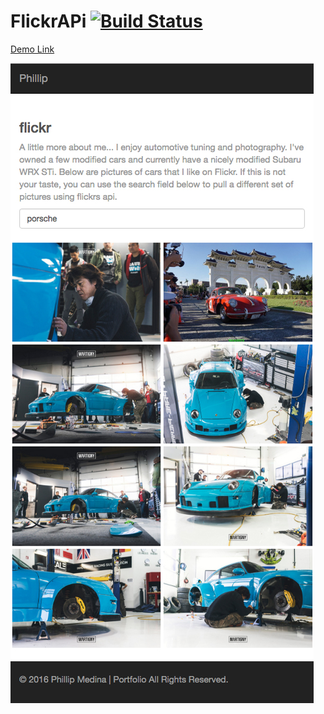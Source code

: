 # FlickrAPi [![Build Status](https://travis-ci.org/jsmojo/FlickrAPi.svg?branch=master)](https://travis-ci.org/jsmojo/FlickrAPi)



[Demo Link](https://phillip-flickr-api.herokuapp.com/#/ "Demo Link")

![alt tag](https://github.com/jsmojo/FlickrAPi/blob/master/demo_FlickrAPi.jpg)
